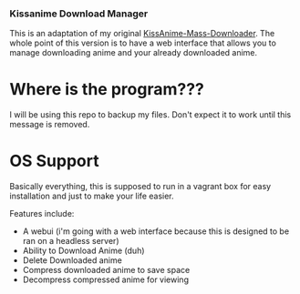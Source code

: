 ### Kissanime Download Manager
This is an adaptation of my original [KissAnime-Mass-Downloader](https://github.com/jQwotos/Kissanime-Mass-Downloader). The whole point of this version is to have a web interface that allows you to manage downloading anime and your already downloaded anime.

# Where is the program???
I will be using this repo to backup my files. Don't expect it to work until this message is removed.

# OS Support
Basically everything, this is supposed to run in a vagrant box for easy installation and just to make your life easier.

Features include:
* A webui (i'm going with a web interface because this is designed to be ran on a headless server)
* Ability to Download Anime (duh)
* Delete Downloaded anime
* Compress downloaded anime to save space
* Decompress compressed anime for viewing
